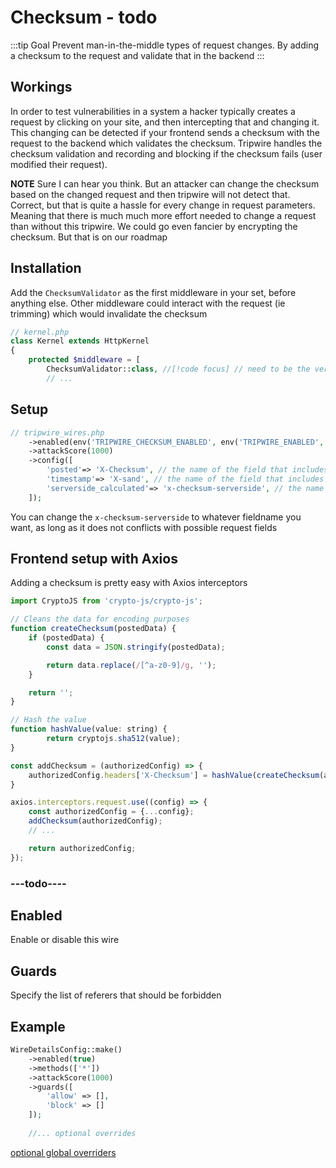 
# Checksum - todo
:::tip Goal
Prevent man-in-the-middle types of request changes. By adding a checksum to the request and validate that in the backend
:::

## Workings
In order to test vulnerabilities in a system a hacker typically creates a request by clicking on your site, and then intercepting that and changing it.
This changing can be detected if your frontend sends a checksum with the request to the backend which validates the checksum.
Tripwire handles the checksum validation and recording and blocking if the checksum fails (user modified their request).

**NOTE** Sure I can hear you think. But an attacker can change the checksum based on the changed request and then tripwire will not detect that.
Correct, but that is quite a hassle for every change in request parameters. 
Meaning that there is much much more effort needed to change a request than without this tripwire. We could go even fancier by encrypting the checksum. 
But that is on our roadmap

## Installation
Add the ```ChecksumValidator``` as the first middleware in your set, before anything else. Other middleware could interact with the request (ie trimming) which would invalidate the checksum
```php
// kernel.php
class Kernel extends HttpKernel
{
    protected $middleware = [
        ChecksumValidator::class, //[!code focus] // need to be the very first in your middleware set !
        // ... 
```

## Setup
```php
// tripwire_wires.php
    ->enabled(env('TRIPWIRE_CHECKSUM_ENABLED', env('TRIPWIRE_ENABLED', true)))
    ->attackScore(1000)
    ->config([
        'posted'=> 'X-Checksum', // the name of the field that includes your frontend calculated checksum
        'timestamp'=> 'X-sand', // the name of the field that includes your frontend calculated checksum
        'serverside_calculated'=> 'x-checksum-serverside', // the name of the field that includes your frontend calculated checksum
    ]);
```
You can change the ```x-checksum-serverside``` to whatever fieldname you want, as long as it does not conflicts with possible request fields


## Frontend setup with Axios

Adding a checksum is pretty easy with Axios interceptors

```js
import CryptoJS from 'crypto-js/crypto-js';

// Cleans the data for encoding purposes
function createChecksum(postedData) {
    if (postedData) {
        const data = JSON.stringify(postedData);

        return data.replace(/[^a-z0-9]/g, '');
    }

    return '';
}

// Hash the value
function hashValue(value: string) {
        return cryptojs.sha512(value);
}

const addChecksum = (authorizedConfig) => {
    authorizedConfig.headers['X-Checksum'] = hashValue(createChecksum(authorizedConfig.data));
}

axios.interceptors.request.use((config) => {
    const authorizedConfig = {...config};
    addChecksum(authorizedConfig);
    // ...

    return authorizedConfig;
});

```



### ---todo----


## Enabled
Enable or disable this wire

<!--@include: ./_methods.md-->

<!--@include: ./_attackscore.md-->

## Guards
Specify the list of referers that should be forbidden

<!--@include: ./_guards.md-->

## Example
```php
WireDetailsConfig::make()
    ->enabled(true)
    ->methods(['*'])
    ->attackScore(1000)
    ->guards([
        'allow' => [],
        'block' => []
    ]);
    
    //... optional overrides        
````

[optional global overriders](./optionals.md)
